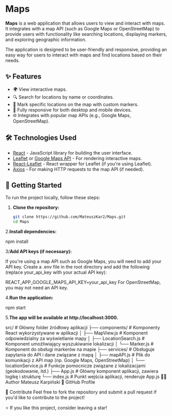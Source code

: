 # Maps

**Maps** is a web application that allows users to view and interact with maps. It integrates with a map API (such as Google Maps or OpenStreetMap) to provide users with functionality like searching locations, displaying markers, and exploring geographic information.

The application is designed to be user-friendly and responsive, providing an easy way for users to interact with maps and find locations based on their needs.

## ✨ Features

- 🌍 View interactive maps.
- 🔍 Search for locations by name or coordinates.
- 📍 Mark specific locations on the map with custom markers.
- 📱 Fully responsive for both desktop and mobile devices.
- 🌐 Integrates with popular map APIs (e.g., Google Maps, OpenStreetMap).

## 🛠️ Technologies Used

- [React](https://reactjs.org/) - JavaScript library for building the user interface.
- [Leaflet](https://leafletjs.com/) or [Google Maps API](https://developers.google.com/maps) - For rendering interactive maps.
- [React-Leaflet](https://react-leaflet.js.org/) - React wrapper for Leaflet (if you're using Leaflet).
- [Axios](https://axios-http.com/) - For making HTTP requests to the map API (if needed).

## 🚀 Getting Started

To run the project locally, follow these steps:

1. **Clone the repository:**

   ```bash
   git clone https://github.com/MateuszKar2/Maps.git
   cd Maps
2.**Install dependencies:**

npm install

3/**Add API keys (if necessary):**

If you're using a map API such as Google Maps, you will need to add your API key. Create a .env file in the root directory and add the following (replace your_api_key with your actual API key):

REACT_APP_GOOGLE_MAPS_API_KEY=your_api_key
For OpenStreetMap, you may not need an API key.

4.**Run the application:**

npm start

5.**The app will be available at http://localhost:3000.**

src/                       # Główny folder źródłowy aplikacji
├── components/             # Komponenty React wykorzystywane w aplikacji
│   ├── MapView.js          # Komponent odpowiedzialny za wyświetlanie mapy
│   ├── LocationSearch.js   # Komponent umożliwiający wyszukiwanie lokalizacji
│   └── Marker.js           # Komponent do obsługi markerów na mapie
├── services/               # Obsługuje zapytania do API i dane związane z mapą
│   ├── mapAPI.js           # Plik do komunikacji z API map (np. Google Maps, OpenStreetMap)
│   └── locationService.js  # Funkcje pomocnicze związane z lokalizacjami (geokodowanie, itd.)
├── App.js                  # Główny komponent aplikacji, zawiera logikę i strukturę
└── index.js                # Punkt wejścia aplikacji, renderuje App.js
🧑‍💻 Author
Mateusz Karpiński
🔗 GitHub Profile

💬 Contribute
Feel free to fork the repository and submit a pull request if you'd like to contribute to the project!

⭐ If you like this project, consider leaving a star!
